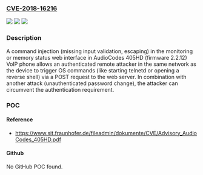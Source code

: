 ### [CVE-2018-16216](https://cve.mitre.org/cgi-bin/cvename.cgi?name=CVE-2018-16216)
![](https://img.shields.io/static/v1?label=Product&message=n%2Fa&color=blue)
![](https://img.shields.io/static/v1?label=Version&message=n%2Fa&color=blue)
![](https://img.shields.io/static/v1?label=Vulnerability&message=n%2Fa&color=brighgreen)

### Description

A command injection (missing input validation, escaping) in the monitoring or memory status web interface in AudioCodes 405HD (firmware 2.2.12) VoIP phone allows an authenticated remote attacker in the same network as the device to trigger OS commands (like starting telnetd or opening a reverse shell) via a POST request to the web server. In combination with another attack (unauthenticated password change), the attacker can circumvent the authentication requirement.

### POC

#### Reference
- https://www.sit.fraunhofer.de/fileadmin/dokumente/CVE/Advisory_AudioCodes_405HD.pdf

#### Github
No GitHub POC found.

